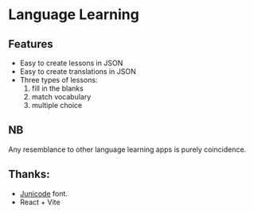 # Language Learning

## Features

* Easy to create lessons in JSON
* Easy to create translations in JSON
* Three types of lessons:
    1. fill in the blanks
    1. match vocabulary
    1. multiple choice

## NB

Any resemblance to other language learning apps  is purely coincidence. 

## Thanks:

* [Junicode](https://github.com/psb1558/Junicode-font/releases/tag/v2.211) font.
* React + Vite
